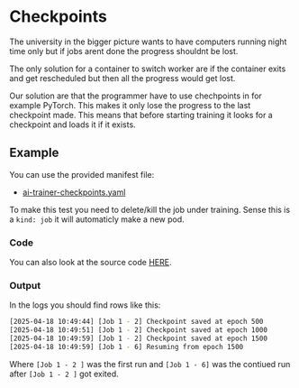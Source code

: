 # Checkpoints
The university in the bigger picture wants to have computers running night time only but if jobs arent done the progress shouldnt be lost.

The only solution for a container to switch worker are if the container exits and get rescheduled but then all the progress would get lost.

Our solution are that the programmer have to use chechpoints in for example PyTorch. This makes it only lose the progress to the last checkpoint made. This means that before starting training it looks for a checkpoint and loads it if it exists.

## Example
You can use the provided manifest file:

- [ai-trainer-checkpoints.yaml](ai-trainer-checkpoints.yaml)

To make this test you need to delete/kill the job under training. Sense this is a `kind: job` it will automaticly make a new pod.

### Code
You can also look at the source code [HERE](Code/train.py).

### Output
In the logs you should find rows like this:

```sh
[2025-04-18 10:49:44] [Job 1 - 2] Checkpoint saved at epoch 500 
[2025-04-18 10:49:51] [Job 1 - 2] Checkpoint saved at epoch 1000 
[2025-04-18 10:49:59] [Job 1 - 2] Checkpoint saved at epoch 1500 
[2025-04-18 10:49:59] [Job 1 - 6] Resuming from epoch 1500 
````
Where `[Job 1 - 2 ]` was the first run and `[Job 1 - 6]` was the contiued run after `[Job 1 - 2 ]` got exited.